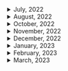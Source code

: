 <details>
<summary>July, 2022</summary>

1. [Signing Raw TransacPons](https://docs.etherscan.io/tutorials/signing-raw-transactions)
1. [How to Fork Ethereum Mainnet](https://docs.alchemy.com/alchemy/guides/how-to-fork-ethereum-mainnet)
1. [WAFFLE: DYNAMIC MOCKING AND TESTING CONTRACT CALLS](https://ethereum.org/ca/developers/tutorials/waffle-dynamic-mocking-and-testing-calls/#:~:text=Why%20is%20dynamic%20mocking%20useful,of%20them%20in%20complete%20isolation.)
1. [How to fork mainnet for testing](https://mixbytes.io/blog/how-fork-mainnet-testing)
1. [WETH](https://weth.io/)
1. [How to deploy contract at same address across networks](https://ethereum.stackexchange.com/questions/103776/how-to-deploy-contract-at-same-address-across-networks)
</details>

<details>
<summary>August, 2022</summary>

1. [Ropsten, Rinkeby & Kiln Deprecation Announcement](https://blog.ethereum.org/2022/06/21/testnet-deprecation/)
1. [Ethereum - the merge](https://ethereum.org/en/upgrades/merge/)
1. [How The Merge impacts ETH supply](https://ethereum.org/en/upgrades/merge/issuance/#post-merge)
1. [컴퓨터 용어로서의 opinionated(편향적)의 의미](https://www.clien.net/service/board/cm_app/13558026)
1. [What Are The Differences Between Staking And Farming? Here’s What You Should Know](https://chaindebrief.com/difference-between-staking-and-farming/)
1. [Ethereum - Sharding](https://ethereum.org/en/upgrades/sharding/#main-content)
1. [A rollup-centric ethereum roadmap](https://ethereum-magicians.org/t/a-rollup-centric-ethereum-roadmap/4698)
1. [ZERO-KNOWLEDGE ROLLUPS](https://ethereum.org/en/developers/docs/scaling/zk-rollups/#top)
1. [Ethereum - beacon chain](https://ethereum.org/en/upgrades/beacon-chain/#main-content)

</details>

<details>
<summary>October, 2022</summary>

1. [How Can You Share an NFT? Fractional NFTs Explained](https://www.coindesk.com/learn/how-can-you-share-an-nft-fractional-nfts-explained/)
1. [How to setup WebHooks with QuickNode](https://www.quicknode.com/guides/knowledge-base/how-to-setup-webhooks-with-quicknode)
1. [Time-dependent tests with Hardhat?](https://ethereum.stackexchange.com/questions/86633/time-dependent-tests-with-hardhat)
1. [How to Monitor On-chain Events](https://levelup.gitconnected.com/how-to-monitor-on-chain-events-dc56a501b173)
1. [What is a Webhook? Webhooks for Beginners](https://youtu.be/mrkQ5iLb4DM)
1. [What is the difference between bytecode, init code, deployed bytecode, creation bytecode, and runtime bytecode?](https://ethereum.stackexchange.com/questions/76334/what-is-the-difference-between-bytecode-init-code-deployed-bytecode-creation)
1. [Deep Dive Comparison: Infura, Alchemy, QuickNode](https://blog.quicknode.com/price-compare-infura-alchemy-quiknode/)

</details>

<details>
<summary>November, 2022</summary>

1. [EIP712 is here: What to expect and how to use it](https://medium.com/metamask/eip712-is-coming-what-to-expect-and-how-to-use-it-bb92fd1a7a26)
1. [Using Echidna to test a smart contract library](https://blog.trailofbits.com/2020/08/17/using-echidna-to-test-a-smart-contract-library/)
1. [How to Listen to Smart Contract Transactions in Real-Time](https://moralis.io/how-to-listen-to-smart-contract-transactions-in-real-time/)
1. [What is a Webhook? Webhooks for Beginners](https://youtu.be/mrkQ5iLb4DM)
1. [How to Monitor On-chain Events](https://levelup.gitconnected.com/how-to-monitor-on-chain-events-dc56a501b173)
1. [Time-dependent tests with Hardhat?](https://ethereum.stackexchange.com/questions/86633/time-dependent-tests-with-hardhat)
1. [Compute iterations until gas limit would be reached, then revert to before gas limit reached](https://ethereum.stackexchange.com/questions/41526/compute-iterations-until-gas-limit-would-be-reached-then-revert-to-before-gas-l)
1. [Github ethereum - Solidity for loop over a huge amount of data failed. #5354](https://github.com/ethereum/solidity/issues/5354)
1. [How much ether do you need to pay for a transaction?](https://solidity-by-example.org/gas/)
1. [Run IPFS inside Docker](https://docs.ipfs.tech/how-to/run-ipfs-inside-docker/#set-up)
1. [web3-storage: w3name for mutable IPFS](https://github.com/web3-storage/w3name/blob/main/packages/client/README.md)
1. [Guide to Mutable NFTs](https://nftschool.dev/guides/mutable-nfts/#background-ipfs-naming-services)
1. [Ethersjs: Set gasLimit and gasPrice on contract transactions #40](https://github.com/ethers-io/ethers.js/issues/40)
1. [How is msg.gas calculated?](https://ethereum.stackexchange.com/questions/34404/how-is-msg-gas-calculated)
1. [IPFS - [ERR_PACKAGE_PATH_NOT_EXPORTED]: No "exports" main defined in package.json #4138](https://github.com/ipfs/js-ipfs/issues/4138)
1. [JS-IPFS : CORS](https://github.com/ipfs/js-ipfs/blob/master/docs/CORS.md)
1. [How to logout from metamask account in reactjs using Ethereum](https://stackoverflow.com/questions/70378789/how-to-logout-from-metamask-account-in-reactjs-using-ethereum)
1. [EIP-4494: Extending ERC-2612-style permits to ERC-721 NFTs](https://ethereum-magicians.org/t/eip-4494-extending-erc-2612-style-permits-to-erc-721-nfts/7519)
1. [수수께끼 같은 암호화폐 용어 ‘수탁(커스터디)’](https://www.coindeskkorea.com/news/articleView.html?idxno=55774)
1. [EIP-4494: Permit for ERC-721 NFTs](https://eips.ethereum.org/EIPS/eip-4494)
1. [EIP4494 Permits for ERC721](https://www.nftstandards.wtf/Working+Group+EIPs+and+implementations/EIP4494+Permits+for+ERC721)

</details>

<details>
<summary>December, 2022</summary>

1. [How to retrieve transactionHash while an event was emitted? #1307](https://github.com/ethers-io/ethers.js/issues/1307)
1. [How to get transaction hash immediately for transaction call](https://github.com/ethers-io/ethers.js/issues/511)
1. [ethersjs: signer connect unchecked](https://docs.ethers.io/v5/api/providers/jsonrpc-provider/#JsonRpcSigner-connectUnchecked)
1. [IPFS: DNSLink](https://docs.ipfs.tech/concepts/dnslink/#publish-content-path)
1. [IPFSgate.com](https://www.ipfsgate.com/)
1. [Address IPFS on the web](https://docs.ipfs.tech/how-to/address-ipfs-on-web/#dweb-addressing-in-brief)
1. [IPFS Check: Have you seen my CID?](https://ipfs-check.on.fleek.co/?cid=QmQrW4PDX8c76kdXB2PiosBuZ2yaUrocMCqhGSzfSvzF34&multiaddr=%2Fp2p%2F12D3KooWHmBmzMPH9hjCHCtVnwutzScQ5N88LkWV4i54Z4JnmV3x)
1. [IPFS gateway checker](https://ipfs.github.io/public-gateway-checker/)
1. [Why is my transaction pending?](https://support.exodus.com/article/49-why-is-my-transaction-pending#about)
1. [How to Debug Pending Ethereum Transactions](https://alchemy.com/blog/how-to-debug-pending-ethereum-transactions)
1. [Get events from a transaction receipt in hardhat](https://stackoverflow.com/questions/69013697/get-events-from-a-transaction-receipt-in-hardhat)
1. [Does etherjs TransactionReceipt have an events object?](https://stackoverflow.com/questions/73230175/does-etherjs-transactionreceipt-have-an-events-object)
1. [Obtain transaction hash from event (ethersjs)](https://ethereum.stackexchange.com/questions/99700/obtain-transaction-hash-from-event-ethersjs)
1. [Does etherjs TransactionReceipt have an events object?](https://stackoverflow.com/questions/73230175/does-etherjs-transactionreceipt-have-an-events-object)
1. [would transaction.wait() from ethers.js guarenteed change of state in blockchain?](https://www.reddit.com/r/ethdev/comments/s8ehtk/would_transactionwait_from_ethersjs_guarenteed/)
1. [How to listen to pending transactions using Ethers.js](https://www.showwcase.com/show/14647/how-to-listen-to-pending-transactions-using-ethersjs)
1. [Ethers: Get transaction hash without sending transaction](https://ethereum.stackexchange.com/questions/138552/ethers-get-transaction-hash-without-sending-transaction)
1. [Polygonscan: A failed transaction also has a transaction hash](https://polygonscan.com/tx/0x7473494c4d6ac6976193f67e624dbd0963a321dc883ea8d90e115f5246a3b6d2)
1. [How to listen to events on a smart contract using ethers.js and contract.on() in node.js](https://www.calvintorra.com/blog/how-to-listen-to-events-on-a-smart-contract-using-ethers-js-contract-on-in-a-node-js)
1. [edge gateway link for Web3.storage - w3s.link](https://github.com/web3-storage/w3link/tree/main/packages/edge-gateway-link)
1. [Getting Ethereum Transaction Revert Reasons the Easy Way](https://medium.com/authereum/getting-ethereum-transaction-revert-reasons-the-easy-way-24203a4d1844)
1. [How to get transaction failed reason with transaction hash with web3?](https://ethereum.stackexchange.com/questions/52117/how-to-get-transaction-failed-reason-with-transaction-hash-with-web3)
1. [How to get transaction failed reason with ethers.js](https://ethereum.stackexchange.com/questions/125779/how-to-get-transaction-failed-reason-with-ethers-js)
1. [Understanding event logs on the Ethereum blockchain](https://medium.com/mycrypto/understanding-event-logs-on-the-ethereum-blockchain-f4ae7ba50378)
1. [Etherscan API request 403 forbidden in Ropsten network](https://stackoverflow.com/questions/69312369/etherscan-api-request-403-forbidden-in-ropsten-network)
1. [Web3.storage: JavaScript client library reference](https://web3.storage/docs/reference/js-client-library/)
1. [Filebase: IPFS Gateways](https://docs.filebase.com/ipfs/ipfs-gateways)
1. [how to upload directory with web3 storage](https://web3.storage/docs/)
1. [github: web3 storage](https://github.com/web3-storage/web3.storage)
1. [NPM package: web3-storage](https://www.npmjs.com/package/web3.storage)
1. [web3 link](https://github.com/web3-storage/w3link)
1. [Codefi Orchestrate: How to listen for transactions receipts](https://docs.orchestrate.consensys.net/en/stable/Howto/Listen-Transactions/#how-to-listen-for-transactions-receipts)
1. [Ethersjs: Ethereum error codes](https://docs.ethers.io/v5/single-page/#/v5/api/utils/logger/-%23-errors-ethereum)
1. [Polygonscan API docs: Verifying Contracts Programmatically](https://docs.polygonscan.com/tutorials/verifying-contracts-programmaticallyhttps://docs.polygonscan.com/tutorials/verifying-contracts-programmatically)
1. [Trouble getting 'hardhat-shorthand' plugin for Hardhat to work, using 'hh' shortcut only brings up HTML help](https://ethereum.stackexchange.com/questions/103736/trouble-getting-hardhat-shorthand-plugin-for-hardhat-to-work-using-hh-short)
1. [Alchemy docs: How to Use a Provider in Ethers.js](https://docs.alchemy.com/docs/ethers-js-provider)
1. [How to create random Wallet with provider #686](https://github.com/ethers-io/ethers.js/issues/686)
1. [What are the initial/zero values for different data types in Solidity?](https://ethereum.stackexchange.com/questions/40559/what-are-the-initial-zero-values-for-different-data-types-in-solidity)
1. [빗썸도 결국 메타마스크 출금 막았다](https://www.coindeskkorea.com/news/articleView.html?idxno=77324)
1. [Github: ethersjs: How to recover the public key and address from a signed message? #447](https://github.com/ethers-io/ethers.js/issues/447)
1. [What does msg.sender == tx.origin actually do? Why? [duplicate]](https://ethereum.stackexchange.com/questions/113962/what-does-msg-sender-tx-origin-actually-do-why)
1. [[BUG] connectkit (wagmi) is spamming alchemy #33](https://github.com/family/connectkit/issues/33)
1. [Polygonscan API docs: Verifying Contracts Programmatically](https://docs.polygonscan.com/tutorials/verifying-contracts-programmaticallyhttps://docs.polygonscan.com/tutorials/verifying-contracts-programmatically)

</details>

<details>
<summary>January, 2023</summary>

1. [opensea ENS](https://opensea.io/assets/ens?sortBy=assets_prod_main_price_desc&locale=ko)
2. [[체험기] 웹3 세상에서 도메인 부자 되는 법.ENS](https://www.coindeskkorea.com/news/articleView.html?idxno=81253)
3. [Is it possible to get consumed and remained gas from within a smart contract?](https://ethereum.stackexchange.com/questions/126953/is-it-possible-to-get-consumed-and-remained-gas-from-within-a-smart-contract)
4. [Going through large arrays with a for loop?](https://ethereum.stackexchange.com/questions/97658/going-through-large-arrays-with-a-for-loop)
5. [Is it possible to get consumed and remained gas from within a smart contract?](https://ethereum.stackexchange.com/questions/126953/is-it-possible-to-get-consumed-and-remained-gas-from-within-a-smart-contract)
6. [Is gasleft() the best way to manage big loops in solidity?](https://ethereum.stackexchange.com/questions/127382/is-gasleft-the-best-way-to-manage-big-loops-in-solidity)
7. [Sending multiple transactions at once](https://ethereum.stackexchange.com/questions/13594/sending-multiple-transactions-at-once)
8. [What Is Block Confirmation on Ethereum And How Many Confirmations Are Required?](https://letsexchange.io/blog/what-is-block-confirmation-on-ethereum-and-how-many-confirmations-are-required/)
9. [What is a Block Confirmation on Ethereum?](https://jaredstauffer.medium.com/what-is-a-block-confirmation-on-ethereum-e27d29ca8c01)
10. [How many confirmations on the blockchain are necessary until my crypto assets (coins) deposit is reflected?](https://bitflyer.com/en-eu/faq/23-25)
11. [How to find confirmation info in ethers.js？](https://ethereum.stackexchange.com/questions/80604/how-to-find-confirmation-info-in-ethers-js)
12. [How to register an ENS name for your wallet address](https://medium.com/coinmonks/how-to-register-an-ens-name-for-your-wallet-address-190767641dae)
13. [How can I perform float type division in solidity?](https://ethereum.stackexchange.com/questions/8674/how-can-i-perform-float-type-division-in-solidity)
14. [Hardhat has no exported member ethers](https://github.com/NomicFoundation/hardhat/issues/1627)
15. [Hardhat network helper: takeSnapshot](<https://hardhat.org/hardhat-network-helpers/docs/reference#takesnapshot()>)
16. [Github - consenSys/abi-decoder](https://github.com/ConsenSys/abi-decoder)
17. [Event Listeners Stop Firing #2338](https://github.com/ethers-io/ethers.js/issues/2338)
18. [Handling Websocket Drops and Disconnections](https://support.quicknode.com/hc/en-us/articles/9422611596305-Handling-Websocket-Drops-and-Disconnections)
19. [Why Does My Ethereum ".on" Event Listener Stop Firing?](https://stackoverflow.com/questions/70325975/why-does-my-ethereum-on-event-listener-stop-firing)
20. [Github: web3-providers-ws](https://github.com/web3/web3.js/tree/1.x/packages/web3-providers-ws#web3-providers-ws)
21. [ethers js docs: WebSocketProvider](https://docs.ethers.org/v5/api/providers/other/#WebSocketProvider)
22. [Token multi-sender](https://multisender.app/)
23. [Token bulk-sender](https://bulksender.app/)
24. [Setting up an ENS domain in under 3 minutes](https://youtu.be/l_EnU3-ddp4)
25. [Web3 docs: websocket provider options](https://web3js.readthedocs.io/en/v1.2.11/web3.html#configuration)
26. [Uniswap - ERC721Permit](https://docs.uniswap.org/contracts/v3/reference/periphery/base/ERC721Permit)
27. [EIP-4494: Permit for ERC-721 NFTs](https://eips.ethereum.org/EIPS/eip-4494)
28. [[Listener] Alchemy rate limiting causes failures #1986](https://github.com/OriginProtocol/origin/issues/1986)
29. [Reddit: "Unknown ENS name in OpenSea"](https://www.reddit.com/r/EthereumNameService/comments/r4fivh/unknown_ens_name/)
30. [Sending (or receiving) a transaction with ENS](https://metamask.zendesk.com/hc/en-us/articles/4404045329563-Sending-or-receiving-a-transaction-with-ENS)

</details>

<details>
<summary>February, 2023</summary>

1. [What Are Soulbound Tokens? The Non-Transferrable NFT Explained](https://www.coindesk.com/learn/what-are-soulbound-tokens-the-non-transferrable-nft-explained/)
1. [Can I use ether.js with truffle](https://ethereum.stackexchange.com/questions/50632/can-i-use-ether-js-with-truffle)
1. [Truffle docs: Write Javascript tests](https://trufflesuite.com/docs/truffle/how-to/debug-test/write-tests-in-javascript/)
1. [메인넷 출시한 앱토스(Aptos)란 무엇입니까?](https://www.btcc.com/ko-KR/academy/crypto-basics/what-is-aptos)
1. [앱토스 , 큰 관심 받은 이유은? 그 것은 투자할 만한 코인일까?](https://www.btcc.com/ko-KR/academy/research-analysis/aptos-why-did-you-get-a-lot-of-attention-is-that-a-coin-worth-investing-in)
1. [NFT와 위스키의 만남...대체 투자로 부상할까?](https://www.digitaltoday.co.kr/news/articleView.html?idxno=4658751)
1. [얼어붙은 NFT 시장...멀티체인·인터체인 NFT로 활로 뚫을까](https://www.digitaltoday.co.kr/news/articleView.html?idxno=465987)
1. [calldata keyword as parameter in solidity v0.5.0 function?](https://ethereum.stackexchange.com/questions/63247/calldata-keyword-as-parameter-in-solidity-v0-5-0-function)
1. [Openzeppelin docs: TokenVesting](https://docs.openzeppelin.com/contracts/2.x/api/drafts#TokenVesting)
1. [Openzeppelin docs: Utilities](https://docs.openzeppelin.com/contracts/4.x/api/utils#EnumerableMap)
1. [Delete all elements from an array?](https://ethereum.stackexchange.com/questions/46209/delete-all-elements-from-an-array)
1. [lint-staged npm package does not read .solhintignore #263](https://github.com/protofire/solhint/issues/263)
1. [protofire/solhint: solhint - no-global-import](https://github.com/protofire/solhint/blob/master/docs/rules/best-practises/no-global-import.md)
1. [Learn 10 Expert Solidity Gas Optimization Techniques](https://www.alchemy.com/overviews/solidity-gas-optimization)
1. [EIP - core EIPs](https://eips.ethereum.org/erc)
1. [ERC-5192: Minimal Soulbound NFTs](https://eips.ethereum.org/EIPS/eip-5192)
1. [ERC-5192: Minimal Soulbound NFTs](https://ansubin.com/erc-5192/)
1. [Github: OpenZeppelin ERC20PresetFixedSupply](https://github.com/OpenZeppelin/openzeppelin-contracts/blob/master/contracts/token/ERC20/presets/ERC20PresetFixedSupply.sol)
1. [Github: OpenZeppelin ERC721Wrapper](https://github.com/OpenZeppelin/openzeppelin-contracts/blob/master/contracts/token/ERC721/extensions/ERC721Wrapper.sol)
1. [Github: OpenZeppelin ERC721Royalty](https://github.com/OpenZeppelin/openzeppelin-contracts/blob/master/contracts/token/ERC721/extensions/ERC721Royalty.sol)
1. [Github: OpenZeppelin IERC1363](https://github.com/OpenZeppelin/openzeppelin-contracts/blob/master/contracts/interfaces/IERC1363.sol)
1. [How to convert an bytes to address in Solidity?](https://ethereum.stackexchange.com/questions/15350/how-to-convert-an-bytes-to-address-in-solidity)
1. [How to convert an address to bytes in Solidity?](https://ethereum.stackexchange.com/questions/884/how-to-convert-an-address-to-bytes-in-solidity)
1. [ABI encode and decode using solidity](https://medium.com/coinmonks/abi-encode-and-decode-using-solidity-2d372a03e110)
1. [Clearing a custom struct](https://ethereum.stackexchange.com/questions/10478/clearing-a-custom-struct)

</details>

<details>
<summary>March, 2023</summary>

1. [Github: openzeppelin create2.sol](https://github.com/OpenZeppelin/openzeppelin-contracts/blob/master/contracts/utils/Create2.sol)
1. [Github: openzeppelin DoubleEndedQueue.sol](https://github.com/OpenZeppelin/openzeppelin-contracts/blob/master/contracts/utils/structs/DoubleEndedQueue.sol)
1. [What is msg.data?](https://ethereum.stackexchange.com/questions/14037/what-is-msg-data)
1. [passing msg.data in external contract using delegate call](https://stackoverflow.com/questions/71565992/passing-msg-data-in-external-contract-using-delegate-call)
1. [What Is Multisignature Wallets (Multisig) In Crypto?](https://101blockchains.com/multisignature-wallets/)
1. [Signatures and Multisig](https://developers.stellar.org/docs/encyclopedia/signatures-multisig)
1. [What Is a Pre-Sale?](https://coinmarketcap.com/alexandria/glossary/pre-sale)
1. [Build a basic multisig vault in solidity for Ethereum](https://www.codementor.io/@beber89/build-a-basic-multisig-vault-in-solidity-for-ethereum-1tisbmy6ze)
1. [What Is an MPC Wallet?](https://www.halborn.com/blog/post/what-is-an-mpc-wallet)
1. [What is EIP-4337?](https://www.youtube.com/watch?v=Nsqyt7YYvgg)
1. [What Does the Bitcoin Network Do?](https://www.babypips.com/crypto/learn/what-does-the-bitcoin-network-do)
1. []()
1. []()
1. []()
1. []()
1. []()
1. []()

</details>
